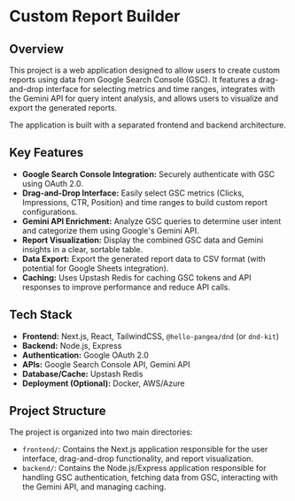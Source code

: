 # Custom Report Builder

## Overview

This project is a web application designed to allow users to create custom reports using data from Google Search Console (GSC). It features a drag-and-drop interface for selecting metrics and time ranges, integrates with the Gemini API for query intent analysis, and allows users to visualize and export the generated reports.

The application is built with a separated frontend and backend architecture.

## Key Features

*   **Google Search Console Integration:** Securely authenticate with GSC using OAuth 2.0.
*   **Drag-and-Drop Interface:** Easily select GSC metrics (Clicks, Impressions, CTR, Position) and time ranges to build custom report configurations.
*   **Gemini API Enrichment:** Analyze GSC queries to determine user intent and categorize them using Google's Gemini API.
*   **Report Visualization:** Display the combined GSC data and Gemini insights in a clear, sortable table.
*   **Data Export:** Export the generated report data to CSV format (with potential for Google Sheets integration).
*   **Caching:** Uses Upstash Redis for caching GSC tokens and API responses to improve performance and reduce API calls.

## Tech Stack

*   **Frontend:** Next.js, React, TailwindCSS, `@hello-pangea/dnd` (or `dnd-kit`)
*   **Backend:** Node.js, Express
*   **Authentication:** Google OAuth 2.0
*   **APIs:** Google Search Console API, Gemini API
*   **Database/Cache:** Upstash Redis
*   **Deployment (Optional):** Docker, AWS/Azure

## Project Structure

The project is organized into two main directories:

*   `frontend/`: Contains the Next.js application responsible for the user interface, drag-and-drop functionality, and report visualization.
*   `backend/`: Contains the Node.js/Express application responsible for handling GSC authentication, fetching data from GSC, interacting with the Gemini API, and managing caching.
